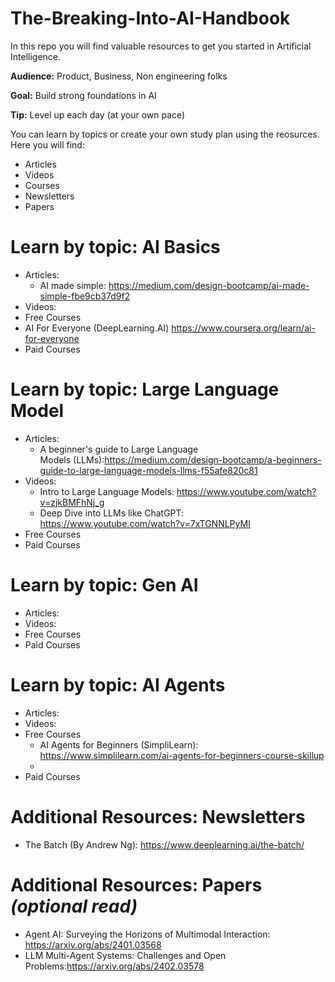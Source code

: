 # The-Breaking-Into-AI-Handbook
In this repo you will find valuable resources to get you started in Artificial Intelligence. 

**Audience:** Product, Business, Non engineering folks 

**Goal:** Build strong foundations in AI

**Tip:** Level up each day (at your own pace)

You can learn by topics or create your own study plan using the reosurces. Here you will find: 

  * Articles
  * Videos
  * Courses 
  * Newsletters
  * Papers

# Learn by topic: AI Basics
* Articles: 
  * AI made simple: https://medium.com/design-bootcamp/ai-made-simple-fbe9cb37d9f2
* Videos:
* Free Courses
 * AI For Everyone (DeepLearning.AI) https://www.coursera.org/learn/ai-for-everyone
* Paid Courses

# Learn by topic: Large Language Model
* Articles:
  * A beginner's guide to Large Language Models (LLMs):https://medium.com/design-bootcamp/a-beginners-guide-to-large-language-models-llms-f55afe820c81
* Videos:
  * Intro to Large Language Models: https://www.youtube.com/watch?v=zjkBMFhNj_g
  * Deep Dive into LLMs like ChatGPT: https://www.youtube.com/watch?v=7xTGNNLPyMI
* Free Courses
* Paid Courses
  
# Learn by topic: Gen AI 
* Articles:  
* Videos:
* Free Courses
* Paid Courses

# Learn by topic: AI Agents 
* Articles:  
* Videos:
* Free Courses
  * AI Agents for Beginners (SimpliLearn): https://www.simplilearn.com/ai-agents-for-beginners-course-skillup
  * 
* Paid Courses


# Additional Resources: Newsletters 
* The Batch (By Andrew Ng): https://www.deeplearning.ai/the-batch/

# Additional Resources: Papers _(optional read)_
* Agent AI: Surveying the Horizons of Multimodal Interaction: https://arxiv.org/abs/2401.03568
* LLM Multi-Agent Systems: Challenges and Open Problems:https://arxiv.org/abs/2402.03578





